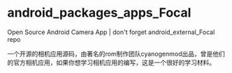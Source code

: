 android_packages_apps_Focal
===========================

Open Source Android Camera App | don't forget android_external_Focal repo

一个开源的相机应用源码，由著名的rom制作团队cyanogenmod出品，曾是他们的官方相机应用，如果你想学习相机应用的编写，这是一个很好的学习材料。
